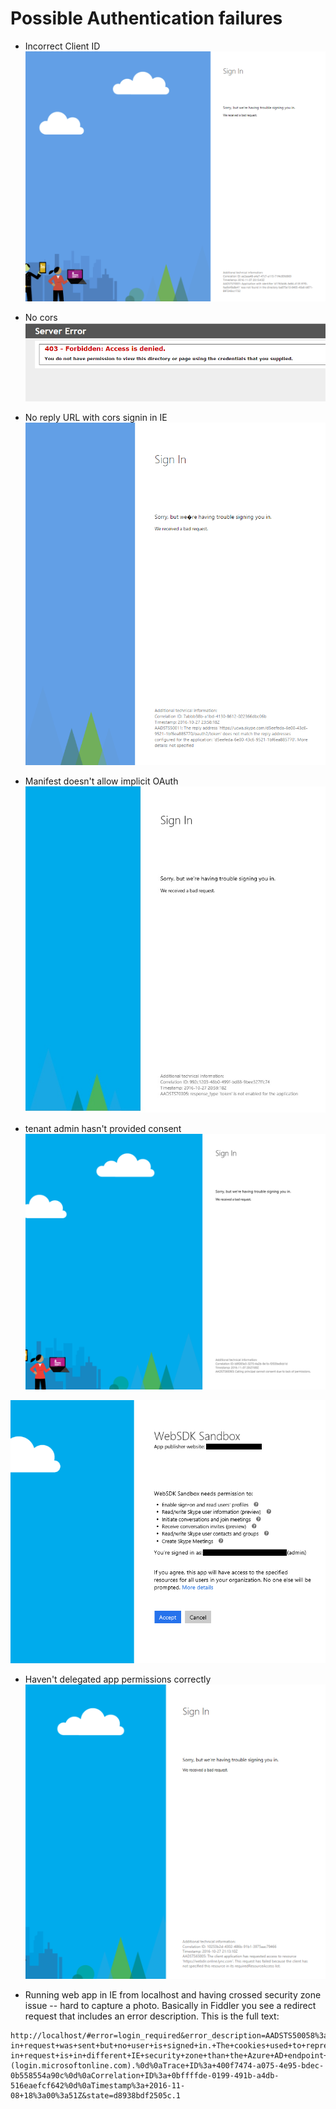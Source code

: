# Possible Authentication failures

- Incorrect Client ID
![Incorrect client id](../../../images/troubleshooting/auth/IncorrectClientID.PNG)

- No cors
![No cors](../../../images/troubleshooting/auth/403-signingInWithoutCors.PNG)

- No reply URL with cors signin in IE
![No reply URL with cors signin in IE](../../../images/troubleshooting/auth/NoRedirectURICorsIE.PNG)

- Manifest doesn't allow implicit OAuth
![Manifest doesn't allow implicit OAuth](../../../images/troubleshooting/auth/TokenNotEnabled.PNG)

- tenant admin hasn't provided consent
![Tenant admin hasn't provided consent](../../../images/troubleshooting/auth/TenantAdminHasNotProvidedConsent.PNG)

![Providing administrator consent](../../../images/troubleshooting/auth/ProvidingAdminConsentCensored.PNG)

- Haven't delegated app permissions correctly
![Haven't delegated app permissions correctly](../../../images/troubleshooting/auth/MustGrantDelegatedPermissions.PNG)

- Running web app in IE from localhost and having crossed security zone issue -- hard to capture a photo. Basically in Fiddler you see a redirect request that includes an error description. This is the full text: 

```http
http://localhost/#error=login_required&error_description=AADSTS50058%3a+A+silent+sign-in+request+was+sent+but+no+user+is+signed+in.+The+cookies+used+to+represent+the+user%27s+session+were+not+sent+in+the+request+to+Azure+AD.+This+can+happen+if+the+user+is+using+Internet+Explorer+or+Edge%2c+and+the+web+app+sending+the+silent+sign-in+request+is+in+different+IE+security+zone+than+the+Azure+AD+endpoint+(login.microsoftonline.com).%0d%0aTrace+ID%3a+400f7474-a075-4e95-bdec-0b558554a90c%0d%0aCorrelation+ID%3a+0bffffde-0199-491b-a4db-516eaefcf642%0d%0aTimestamp%3a+2016-11-08+18%3a00%3a51Z&state=d8938bdf2505c.1
```